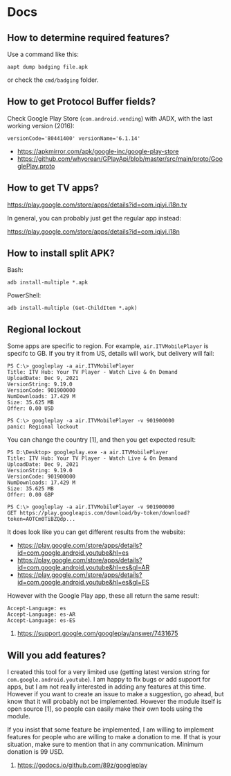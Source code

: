 # Docs

## How to determine required features?

Use a command like this:

~~~
aapt dump badging file.apk
~~~

or check the `cmd/badging` folder.

## How to get Protocol Buffer fields?

Check Google Play Store (`com.android.vending`) with JADX, with the last
working version (2016):

~~~
versionCode='80441400' versionName='6.1.14'
~~~

- https://apkmirror.com/apk/google-inc/google-play-store
- https://github.com/whyorean/GPlayApi/blob/master/src/main/proto/GooglePlay.proto

## How to get TV apps?

https://play.google.com/store/apps/details?id=com.iqiyi.i18n.tv

In general, you can probably just get the regular app instead:

https://play.google.com/store/apps/details?id=com.iqiyi.i18n

## How to install split APK?

Bash:

~~~
adb install-multiple *.apk
~~~

PowerShell:

~~~
adb install-multiple (Get-ChildItem *.apk)
~~~

## Regional lockout

Some apps are specific to region. For example, `air.ITVMobilePlayer` is specifc
to GB. If you try it from US, details will work, but delivery will fail:

~~~
PS C:\> googleplay -a air.ITVMobilePlayer
Title: ITV Hub: Your TV Player - Watch Live & On Demand
UploadDate: Dec 9, 2021
VersionString: 9.19.0
VersionCode: 901900000
NumDownloads: 17.429 M
Size: 35.625 MB
Offer: 0.00 USD

PS C:\> googleplay -a air.ITVMobilePlayer -v 901900000
panic: Regional lockout
~~~

You can change the country [1], and then you get expected result:

~~~
PS D:\Desktop> googleplay.exe -a air.ITVMobilePlayer
Title: ITV Hub: Your TV Player - Watch Live & On Demand
UploadDate: Dec 9, 2021
VersionString: 9.19.0
VersionCode: 901900000
NumDownloads: 17.429 M
Size: 35.625 MB
Offer: 0.00 GBP

PS C:\> googleplay -a air.ITVMobilePlayer -v 901900000
GET https://play.googleapis.com/download/by-token/download?token=AOTCm0TiBZQdp...
~~~

It does look like you can get different results from the website:

- https://play.google.com/store/apps/details?id=com.google.android.youtube&hl=es
- https://play.google.com/store/apps/details?id=com.google.android.youtube&hl=es&gl=AR
- https://play.google.com/store/apps/details?id=com.google.android.youtube&hl=es&gl=ES

However with the Google Play app, these all return the same result:

~~~
Accept-Language: es
Accept-Language: es-AR
Accept-Language: es-ES
~~~

1. https://support.google.com/googleplay/answer/7431675

## Will you add features?

I created this tool for a very limited use (getting latest version string for
`com.google.android.youtube`). I am happy to fix bugs or add support for apps,
but I am not really interested in adding any features at this time. However if
you want to create an issue to make a suggestion, go ahead, but know that it
will probably not be implemented. However the module itself is open source [1],
so people can easily make their own tools using the module.

If you insist that some feature be implemented, I am willing to implement
features for people who are willing to make a donation to me. If that is your
situation, make sure to mention that in any communication. Minimum donation is
99 USD.

1. https://godocs.io/github.com/89z/googleplay
